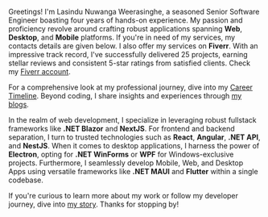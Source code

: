 Greetings! I'm Lasindu Nuwanga Weerasinghe, a seasoned Senior Software Engineer boasting four years of hands-on experience. My passion and proficiency revolve around crafting robust applications spanning **Web**, **Desktop**, and **Mobile** platforms. If you're in need of my services, my contacts details are given below. I also offer my services on **Fiverr**. With an impressive track record, I've successfully delivered 25 projects, earning stellar reviews and consistent 5-star ratings from satisfied clients. Check my <a href="https://www.fiverr.com/lassaz_vegaz" target="_blank">Fiverr account</a>.

For a comprehensive look at my professional journey, dive into my [Career Timeline](#career-timeline). Beyond coding, I share insights and experiences through <a href="https://medium.com/@lasindunuwangaweerasinghe" target="_blank">my blogs</a>.

In the realm of web development, I specialize in leveraging robust fullstack frameworks like **.NET Blazor** and **NextJS**. For frontend and backend separation, I turn to trusted technologies such as **React**, **Angular**, **.NET API**, and **NestJS**. When it comes to desktop applications, I harness the power of **Electron**, opting for **.NET WinForms** or **WPF** for Windows-exclusive projects. Furthermore, I seamlessly develop Mobile, Web, and Desktop Apps using versatile frameworks like **.NET MAUI** and **Flutter** within a single codebase.

If you're curious to learn more about my work or follow my developer journey, dive into [my story](/my-story). Thanks for stopping by!
